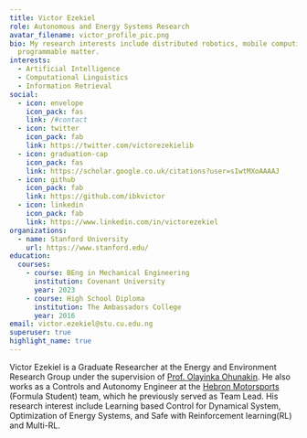 ```yaml
---
title: Victor Ezekiel
role: Autonomous and Energy Systems Research
avatar_filename: victor_profile_pic.png
bio: My research interests include distributed robotics, mobile computing and
  programmable matter.
interests:
  - Artificial Intelligence
  - Computational Linguistics
  - Information Retrieval
social:
  - icon: envelope
    icon_pack: fas
    link: /#contact
  - icon: twitter
    icon_pack: fab
    link: https://twitter.com/victorezekielib
  - icon: graduation-cap
    icon_pack: fas
    link: https://scholar.google.co.uk/citations?user=sIwtMXoAAAAJ
  - icon: github
    icon_pack: fab
    link: https://github.com/ibkvictor
  - icon: linkedin
    icon_pack: fab
    link: https://www.linkedin.com/in/victorezekiel
organizations:
  - name: Stanford University
    url: https://www.stanford.edu/
education:
  courses:
    - course: BEng in Mechanical Engineering
      institution: Covenant University
      year: 2023
    - course: High School Diploma
      institution: The Ambassadors College
      year: 2016
email: victor.ezekiel@stu.cu.edu.ng
superuser: true
highlight_name: true
---
```

Victor Ezekiel is a Graduate Researcher at the Energy and Environment Research Group under the supervision of [Prof. Olayinka Ohunakin](https://africa.berkeley.edu/people/olayinka-s-ohunakin). He also works as a Controls and Autonomy Engineer at the [Hebron Motorsports](https://linkedin.com/in/formulastudent) (Formula Student) team, which he previously served as Team Lead. His research interest include Learning based Control for Dynamical System, Optimization of Energy Systems, and Safe with Reinforcement learning(RL) and Multi-RL.